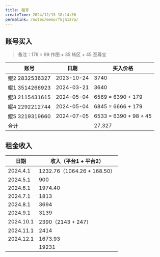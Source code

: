 ```yaml
---
title: 租号
createTime: 2024/12/15 18:14:30
permalink: /notes/memo/f6jh127a/
---
```


## 账号买入
> 备注：179  =  99 作图 + 35 转区 + 45 至尊宝

| 账号             | 日期       | 买入价格              |
| ---------------- | ---------- | --------------------- |
| 鲲2   2832536327 | 2023-10-24 | 3740                  |
| 鲲1   3514266923 | 2024-03-21 | 3640                  |
| 鲲3   2115431615 | 2024-05-04 | 6569 = 6390 + 179     |
| 鲲4   2292212744 | 2024-05-04 | 6845 = 6666 + 179     |
| 鲲5   3219319660 | 2024-07-05 | 6533 = 6390 + 98 + 45 |
| 合计             |            | 27,327                |



## 租金收入

| 日期      | 收入（平台1 + 平台2）       |
| --------- | --------------------------- |
| 2024.4.1  | 1232.76（1064.26 + 168.50） |
| 2024.5.1  | 900                         |
| 2024.6.1  | 1974.40                     |
| 2024.7.1  | 1813                        |
| 2024.8.1  | 3694                        |
| 2024.9.1  | 3139                        |
| 2024.10.1 | 2390（2143 + 247）          |
| 2024.11.1 | 2414                        |
| 2024.12.1 | 1673.93                     |
|           | 19231                       |

